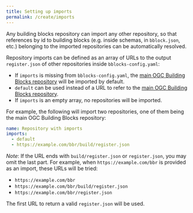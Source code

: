 ```yaml
---
title: Setting up imports
permalink: /create/imports
---
```

Any building blocks repository can import any other repository, so that references by id to building blocks
(e.g. inside schemas, in `bblock.json`, etc.) belonging to the imported repositories can be automatically resolved.

Repository imports can be defined as an array of URLs to the output `register.json` of other repositories inside
`bblocks-config.yaml`:

* If `imports` is missing from `bblocks-config.yaml`, the
  [main OGC Building Blocks repository](http://blocks.ogc.org/register.html) will be imported by default.
* `default` can be used instead of a URL to refer to the
  [main OGC Building Blocks repository](http://blocks.ogc.org/register.html). 
* If `imports` is an empty array, no repositories will be imported.

For example, the following will import two repositories, one of them being the main OGC Building Blocks repository:

```yaml
name: Repository with imports
imports:
  - default
  - https://example.com/bbr/build/register.json
```

*Note*: If the URL ends with `build/register.json` or `register.json`, you may omit the last part. For example,
when `https://example.com/bbr` is provided as an import, these URLs will be tried:

  * `https://example.com/bbr` 
  * `https://example.com/bbr/build/register.json`
  * `https://example.com/bbr/register.json`

The first URL to return a valid `register.json` will be used. 

